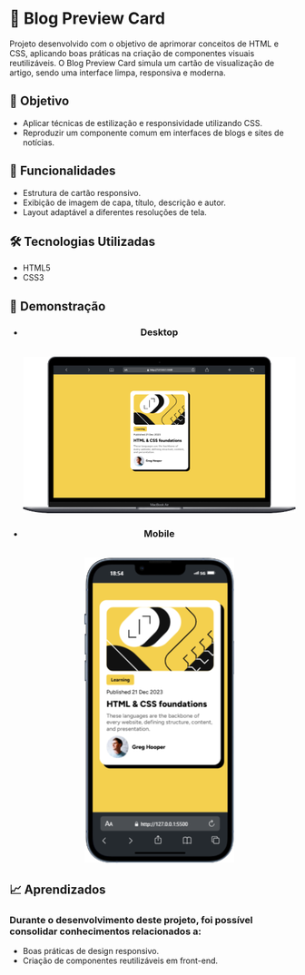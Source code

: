 <h1>📰 Blog Preview Card</h1>

<p>
  Projeto desenvolvido com o objetivo de aprimorar conceitos de HTML e CSS, aplicando boas práticas na criação de componentes visuais reutilizáveis.
  O Blog Preview Card simula um cartão de visualização de artigo, sendo uma interface limpa, responsiva e moderna.
</p>

<h2>🔎 Objetivo</h2>

<ul>
  <li>Aplicar técnicas de estilização e responsividade utilizando CSS.</li>
  
  <li>Reproduzir um componente comum em interfaces de blogs e sites de notícias.</li>
</ul>

<h2>🚀 Funcionalidades</h2>

<ul>
  <li>Estrutura de cartão responsivo.</li>
  
  <li>Exibição de imagem de capa, título, descrição e autor.</li>
    
  <li>Layout adaptável a diferentes resoluções de tela.</li>
</ul>

<h2>🛠️ Tecnologias Utilizadas</h2>

<ul>
  <li>HTML5</li>
  
  <li>CSS3</li>
</ul>

<h2>📸 Demonstração</h2>

<ul>
  <li style="text-align: center;">
    <h3>Desktop</h3>
    <br>
    <img src="conclusao/Macbook-Air-127.0.0.1.png">
  </li>
  
  <li style="text-align: center;">
    <h3>Mobile</h3>
    <br>
    <img src="conclusao/iPhone-13-PRO-127.0.0.1.png">
  </li>
</ul>


<h2>📈 Aprendizados</h2>

<h3>
  Durante o desenvolvimento deste projeto, foi possível consolidar conhecimentos relacionados a:
</h3>

<ul>
  <li>Boas práticas de design responsivo.</li>
  
  <li>Criação de componentes reutilizáveis em front-end.</li>
</ul>
